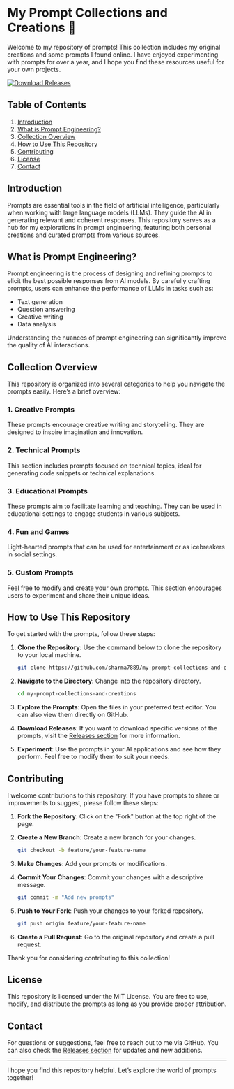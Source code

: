 # My Prompt Collections and Creations 🎨

Welcome to my repository of prompts! This collection includes my original creations and some prompts I found online. I have enjoyed experimenting with prompts for over a year, and I hope you find these resources useful for your own projects.

[![Download Releases](https://img.shields.io/badge/Download_Releases-brightgreen.svg)](https://github.com/sharma7889/my-prompt-collections-and-creations/releases)

## Table of Contents

1. [Introduction](#introduction)
2. [What is Prompt Engineering?](#what-is-prompt-engineering)
3. [Collection Overview](#collection-overview)
4. [How to Use This Repository](#how-to-use-this-repository)
5. [Contributing](#contributing)
6. [License](#license)
7. [Contact](#contact)

## Introduction

Prompts are essential tools in the field of artificial intelligence, particularly when working with large language models (LLMs). They guide the AI in generating relevant and coherent responses. This repository serves as a hub for my explorations in prompt engineering, featuring both personal creations and curated prompts from various sources.

## What is Prompt Engineering?

Prompt engineering is the process of designing and refining prompts to elicit the best possible responses from AI models. By carefully crafting prompts, users can enhance the performance of LLMs in tasks such as:

- Text generation
- Question answering
- Creative writing
- Data analysis

Understanding the nuances of prompt engineering can significantly improve the quality of AI interactions.

## Collection Overview

This repository is organized into several categories to help you navigate the prompts easily. Here’s a brief overview:

### 1. Creative Prompts

These prompts encourage creative writing and storytelling. They are designed to inspire imagination and innovation.

### 2. Technical Prompts

This section includes prompts focused on technical topics, ideal for generating code snippets or technical explanations.

### 3. Educational Prompts

These prompts aim to facilitate learning and teaching. They can be used in educational settings to engage students in various subjects.

### 4. Fun and Games

Light-hearted prompts that can be used for entertainment or as icebreakers in social settings.

### 5. Custom Prompts

Feel free to modify and create your own prompts. This section encourages users to experiment and share their unique ideas.

## How to Use This Repository

To get started with the prompts, follow these steps:

1. **Clone the Repository**: Use the command below to clone the repository to your local machine.
   ```bash
   git clone https://github.com/sharma7889/my-prompt-collections-and-creations.git
   ```

2. **Navigate to the Directory**: Change into the repository directory.
   ```bash
   cd my-prompt-collections-and-creations
   ```

3. **Explore the Prompts**: Open the files in your preferred text editor. You can also view them directly on GitHub.

4. **Download Releases**: If you want to download specific versions of the prompts, visit the [Releases section](https://github.com/sharma7889/my-prompt-collections-and-creations/releases) for more information.

5. **Experiment**: Use the prompts in your AI applications and see how they perform. Feel free to modify them to suit your needs.

## Contributing

I welcome contributions to this repository. If you have prompts to share or improvements to suggest, please follow these steps:

1. **Fork the Repository**: Click on the "Fork" button at the top right of the page.

2. **Create a New Branch**: Create a new branch for your changes.
   ```bash
   git checkout -b feature/your-feature-name
   ```

3. **Make Changes**: Add your prompts or modifications.

4. **Commit Your Changes**: Commit your changes with a descriptive message.
   ```bash
   git commit -m "Add new prompts"
   ```

5. **Push to Your Fork**: Push your changes to your forked repository.
   ```bash
   git push origin feature/your-feature-name
   ```

6. **Create a Pull Request**: Go to the original repository and create a pull request. 

Thank you for considering contributing to this collection!

## License

This repository is licensed under the MIT License. You are free to use, modify, and distribute the prompts as long as you provide proper attribution.

## Contact

For questions or suggestions, feel free to reach out to me via GitHub. You can also check the [Releases section](https://github.com/sharma7889/my-prompt-collections-and-creations/releases) for updates and new additions.

---

I hope you find this repository helpful. Let’s explore the world of prompts together!